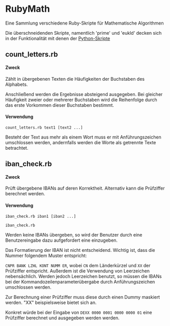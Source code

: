 # RubyMath
Eine Sammlung verschiedene Ruby-Skripte für Mathematische Algorithmen

Die überschneidenden Skripte, namentlich 'prime' und 'eukld' decken sich in der Funktionalität mit denen der [Python-Skripte](https://github.com/frankruegamer/PythonMath)

## count_letters.rb
#### Zweck
Zählt in übergebenen Texten die Häufigkeiten der Buchstaben des Alphabets.

Anschließend werden die Ergebnisse absteigend ausgegeben. Bei gleicher Häufigkeit zweier oder mehrerer Buchstaben wird die Reihenfolge durch das erste Vorkommen dieser Buchstaben bestimmt.

#### Verwendung
`count_letters.rb text1 [text2 ...]`

Besteht der Text aus mehr als einem Wort muss er mit Anführungszeichen umschlossen werden, andernfalls werden die Worte als getrennte Texte betrachtet.

## iban_check.rb
#### Zweck
Prüft übergebene IBANs auf deren Korrektheit. Alternativ kann die Prüfziffer berechnet werden.

#### Verwendung
`iban_check.rb iban1 [iban2 ...]`

`iban_check.rb`

Werden keine IBANs übergeben, so wird der Benutzer durch eine Benutzereingabe dazu aufgefordert eine einzugeben.

Das Formatierung der IBAN ist nicht entscheidend. Wichtig ist, dass die Nummer folgendem Muster entspricht:

`CNPR BANK LZHL KONT NUMM ER`, wobei `CN` dem Länderkürzel und `XX` der Prüfziffer entspricht. Außerdem ist die Verwendung von Leerzeichen nebensächlich. Werden jedoch Leerzeichen benutzt, so müssen die IBANs bei der Kommandozeilenparameterübergabe durch Anführungszeichen umschlossen werden.

Zur Berechnung einer Prüfziffer muss diese durch einen Dummy maskiert werden. "XX" beispielsweise bietet sich an.

Konkret würde bei der Eingabe von `DEXX 0000 0001 0000 0000 01` eine Prüfziffer berechnet und ausgegeben werden werden.
